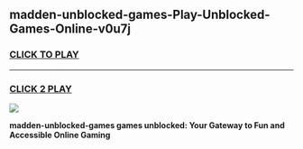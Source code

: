 
## madden-unblocked-games-Play-Unblocked-Games-Online-v0u7j
<h3>
<a href="https://premium76.site?title=madden-unblocked-games&ref=25A">CLICK TO PLAY</a></h3>
<hr>

<h3>
<a href="https://premium76.site?title=madden-unblocked-games&ref=25A">CLICK 2 PLAY</a>
  
</h3>

<a href="https://premium76.site?title=madden-unblocked-games&ref=25A"><img src="https://clearcache.store/games.png"></a>


**madden-unblocked-games games unblocked: Your Gateway to Fun and Accessible Online Gaming**
